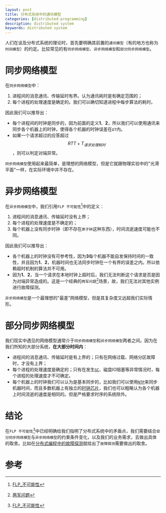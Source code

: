 ```yaml
---
layout: post
title: 分布式系统中的通讯模型
categories: [distributed-programming]
description: distributed system
keywords: distributed system
---
```


人们在谈及分布式系统的理论时，首先要明确其前置的`通讯模型`（有的地方也称为`时间模型`）的约定。比较常见的有`同步网络模型`、`异步网络模型`和`部分同步网络模型`。

# 同步网络模型

在`同步网络模型`中：
1. 进程间的消息通讯、传输延时有界。认为通讯耗时是有确定范围的；
2. 每个进程的处理速度是确定的。我们可以确切知道进程中每步算法的耗时。

因此我们可以推导出：
* 每个进程间的时钟是同步的，因为前面的定义**1**、**2**，所以我们可以使用通讯来同步各个机器上的时钟，使得各个机器的时钟误差在`ΔT`内。
* 如果一个请求超过的应答超过$$RTT + T_{请求处理耗时}$$，则可以判定对端异常。

`同步网络模型`使用起来最简单，是理想的网络模型，但是它就跟物理实验中的"光滑平面"一样，在实际环境中并不存在。

# 异步网络模型

在`异步网络模型`中，我们引用`FLP 不可能性`[^2]中的定义：
1. 进程间的消息通讯、传输延时没有上界；
2. 每个进程的处理速度是不确定的；
3. 每个机器上没有同步时钟（即不存在`原子钟`这种东西），时间流逝速度可能也不同。

因此我们可以推导出：
* 各个机器上的时钟没有可参考性，因为**3**每个机器不能自发保持时间的一致性，并且因为**1**、**2**，机器时间也无法同步时钟在一个有界的误差之内。所以依赖超时机制的算法并不可用。
* 因为**1**、**2**，当一个请求在本地时钟上超时后，我们无法判断这个请求是否是因为对端异常造成的。这是一个经典的`两军问题`[^3]场景，故，我们无法对其他实例进行故障探测。

`异步网络模型`是一个最理想的"最差"网络模型，但是其复杂度又远超我们实际情形。

# 部分同步网络模型

我们现实中遇见的网络模型通常介于`同步网络模型`和`异步网络模型`两者之间。因为在我们所知的大部分系统，**在大部分时间内**：
* 进程间的消息通讯、传输延时是有上界的；只有在网络过载、网络分区故障时，才没有上界；
* 每个进程的处理速度是确定的；只有在发生[`GC`](https://en.wikipedia.org/wiki/Garbage_collection_(computer_science))、磁盘IO阻塞等异常情况时，每个进程的处理速度才不可确定。
* 每个机器上的时钟我们可以认为是基本同步的，比如我们可以使用[`NTP`](https://zh.wikipedia.org/zh-hans/網路時間協定)来同步机器时间，而且多数机器上有独立的[时钟芯片](https://zh.wikipedia.org/wiki/實時時鐘)，我们也可以粗略认为各个机器上时间流逝的速度是相同的。但是严格要求时序的系统除外。

# 结论
在`FLP 不可能性`[^2]中已经明确给我们指明了分布式系统中的矛盾点，我们需要结合`部分同步网络模型`与`异步网络模型`的约束条件变化，以及我们的业务需求，去做出具体的取舍。比如在[分布式编程中的故障探测](https://lrita.github.io/2017/10/30/failure-detect-in-distributed-programming/)就给出了`故障探测`需要做出的取舍。

# 参考

[^1]: [WHAT_WE_TALK_ABOUT_WHEN_WE_TALK_ABOUT_DISTRIBUTED_SYSTEMS](http://alvaro-videla.com/2015/12/learning-about-distributed-systems.html)
[^2]: [FLP_不可能性](/images/posts/distribution/impossibility-of-distributed-consensus-with-one-faulty-process.pdf)
[^3]: [两军问题](https://baike.baidu.com/item/两军问题/20124353)
